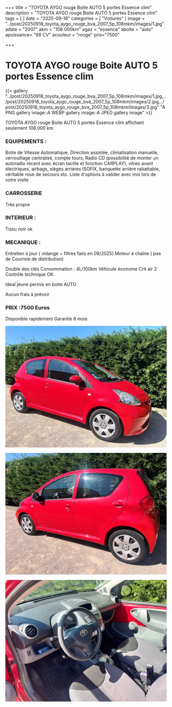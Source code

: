 +++
title = "TOYOTA AYGO rouge Boite AUTO 5 portes Essence clim"
description = "TOYOTA AYGO rouge Boite AUTO 5 portes Essence clim"
tags = [
]
date = "2025-09-18"
categories = [
    "Voitures"
]
image = "../post/20250918_toyota_aygo_rouge_bva_2007_5p_108mkm/images/1.jpg"
adate = "2007"
akm = "108 000km"
agaz = "essence"
aboite = "auto"
apuissance= "68 CV"
acouleur = "rouge"
prix="7500"

+++

# TOYOTA AYGO rouge Boite AUTO 5 portes Essence clim

{{< gallery  "../post/20250918_toyota_aygo_rouge_bva_2007_5p_108mkm/images/1.jpg,../post/20250918_toyota_aygo_rouge_bva_2007_5p_108mkm/images/2.jpg,../post/20250918_toyota_aygo_rouge_bva_2007_5p_108mkm/images/3.jpg" "A PNG gallery image::A WEBP gallery image::A JPEG gallery image" >}}
 


TOYOTA AYGO rouge Boite AUTO 5 portes Essence clim affichant seulement 108.000 km 


### EQUIPEMENTS :
Boite de Vitesse Automatique, Direction assistée, climatisation manuelle, verrouillage centralisé, compte tours, Radio CD (possibilité de monter un autoradio récent avec écran tactile et fonction CARPLAY), vitres avant électriques, airbags, sièges arrières ISOFIX, banquette arrière rabattable, véritable roue de secours etc.
Liste d'options à valider avec moi lors de votre visite


### CARROSSERIE 
Très propre


### INTERIEUR :
Tissu noir ok

### MECANIQUE :
Entretien à jour ( vidange + filtres faits en 09/2025)
Moteur à chaîne ( pas de Courroie de distribution)



Double des clés
Consommation : 4L/100km
Véhicule économe
Crit air 2
Contrôle technique OK 

Ideal jeune permis en boite AUTO


Aucun frais à prévoir


### PRIX :7500 Euros

Disponible rapidement
Garantie 6 mois

<!-- more -->


![](images/1.jpg)

![](images/2.jpg)

![](images/3.jpg)

